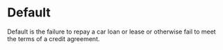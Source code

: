---
---

# Default

Default is the failure to repay a car loan or lease or otherwise fail to meet the terms of a credit agreement.

